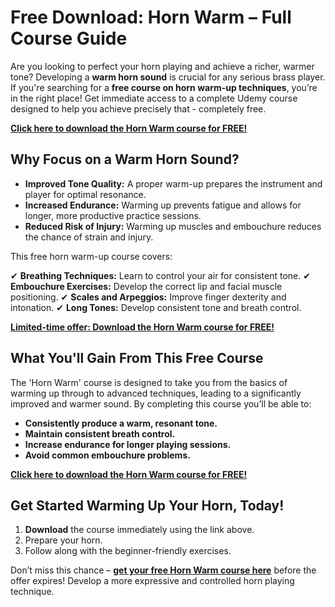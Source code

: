 # Free Download: Horn Warm – Full Course Guide

Are you looking to perfect your horn playing and achieve a richer, warmer tone? Developing a **warm horn sound** is crucial for any serious brass player. If you're searching for a **free course on horn warm-up techniques**, you’re in the right place! Get immediate access to a complete Udemy course designed to help you achieve precisely that - completely free.

[**Click here to download the Horn Warm course for FREE!**](https://udemywork.com/horn-warm)

## Why Focus on a Warm Horn Sound?

*   **Improved Tone Quality:** A proper warm-up prepares the instrument and player for optimal resonance.
*   **Increased Endurance:** Warming up prevents fatigue and allows for longer, more productive practice sessions.
*   **Reduced Risk of Injury:** Warming up muscles and embouchure reduces the chance of strain and injury.

This free horn warm-up course covers:

✔ **Breathing Techniques:** Learn to control your air for consistent tone.
✔ **Embouchure Exercises:** Develop the correct lip and facial muscle positioning.
✔ **Scales and Arpeggios:** Improve finger dexterity and intonation.
✔ **Long Tones:** Develop consistent tone and breath control.

[**Limited-time offer: Download the Horn Warm course for FREE!**](https://udemywork.com/horn-warm)

## What You'll Gain From This Free Course

The 'Horn Warm' course is designed to take you from the basics of warming up through to advanced techniques, leading to a significantly improved and warmer sound. By completing this course you’ll be able to:

*   **Consistently produce a warm, resonant tone.**
*   **Maintain consistent breath control.**
*   **Increase endurance for longer playing sessions.**
*   **Avoid common embouchure problems.**

**[Click here to download the Horn Warm course for FREE!](https://udemywork.com/horn-warm)**

## Get Started Warming Up Your Horn, Today!

1. **Download** the course immediately using the link above.
2.  Prepare your horn.
3. Follow along with the beginner-friendly exercises.

Don’t miss this chance – **[get your free Horn Warm course here](https://udemywork.com/horn-warm)** before the offer expires! Develop a more expressive and controlled horn playing technique.
